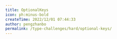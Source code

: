 ```yaml
---
title: OptionalKeys
icon: ph:minus-bold
createTime: 2022/12/01 07:44:33
author: pengzhanbo
permalink: /type-challenges/hard/optional-keys/
---
```

